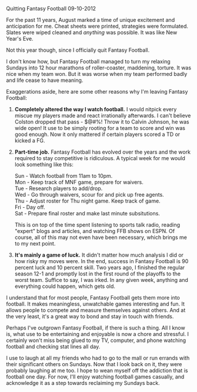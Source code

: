 Quitting Fantasy Football
09-10-2012

For the past 11 years, August marked a time of unique excitement and anticipation for me. Cheat sheets were printed, strategies were formulated. Slates were wiped cleaned and *anything*  was possible. It was like New Year's Eve.

Not this year though, since I officially quit Fantasy Football.

I don't know how, but Fantasy Football managed to turn my relaxing Sundays into 12 hour marathons of roller-coaster, maddening, torture. It was nice when my team won. But it was worse when my team performed badly and life cease to have meaning.

Exaggerations aside, here are some other reasons why I'm leaving Fantasy Football:

1. **Completely altered the way I watch football.** I would nitpick every miscue my players made and react irrationally afterwards. I can't believe Colston dropped that pass - $@#%! Throw it to Calvin Johnson, he was wide open! It use to be simply rooting for a team to score and win was good enough. Now it only mattered if certain players scored a TD or kicked a FG.

2. **Part-time job.** Fantasy Football has evolved over the years and the work required to stay competitive is ridiculous. A typical week for me would look something like this:

    Sun - Watch football from 11am to 10pm.  
    Mon - Keep track of MNF game, prepare for waivers.  
    Tue - Research players to add/drop.  
    Wed - Go through waivers, scour for and pick up free agents.  
    Thu - Adjust roster for Thu night game. Keep track of game.  
    Fri - Day off.  
    Sat - Prepare final roster and make last minute subsitutions.

    This is on top of the time spent listening to sports talk radio, reading "expert" blogs and articles, and watching FFB shows on ESPN. Of course, all of this may not even have been necessary, which brings me to my next point.

3. **It's mainly a game of luck.** It didn't matter how much analysis I did or how risky my moves were. In the end, success in Fantasy Football is 90 percent luck and 10 percent skill. Two years ago, I finished the regular season 12-1 and promptly lost in the first round of the playoffs to the worst team. Suffice to say, I was irked. In any given week, anything and everything could happen, which gets old.

I understand that for most people, Fantasy Football gets them more into football. It makes meaningless, unwatchable games interesting and fun. It allows people to compete and measure themselves against others. And at the very least, it's a great way to bond and stay in touch with friends.

Perhaps I've outgrown Fantasy Football, if there is such a thing. All I know is, what use to be entertaining and enjoyable is now a chore and stressful. I certainly won't miss being glued to my TV, computer, and phone watching football and checking stat lines all day.

I use to laugh at all my friends who had to go to the mall or run errands with their significant others on Sundays. Now that I look back on it, they were probably laughing at me too. I hope to wean myself off the addiction that is football one day. For now, I'll enjoy watching football games casually, and acknowledge it as a step towards reclaiming my Sundays back.
